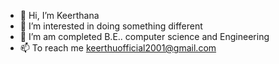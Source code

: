 - 👋 Hi, I’m Keerthana
- 👀 I’m interested in doing something different
- 🌱 I’m am completed B.E.. computer science and Engineering
- 📫 To reach me keerthuofficial2001@gmail.com

<!---
Anathree/Anathree is a ✨ special ✨ repository because its `README.md` (this file) appears on your GitHub profile.
You can click the Preview link to take a look at your changes.
--->
